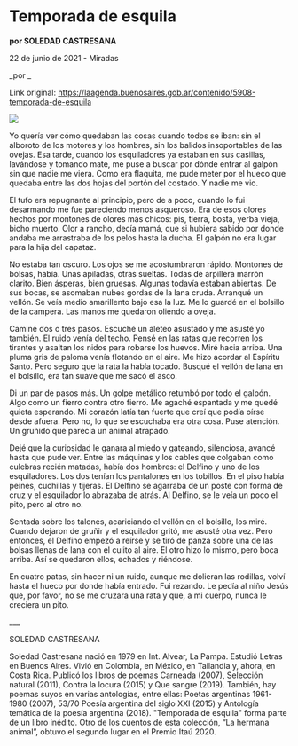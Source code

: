 # Temporada de esquila

**por SOLEDAD CASTRESANA**

22 de junio de 2021 - Miradas

_por _

Link original: https://laagenda.buenosaires.gob.ar/contenido/5908-temporada-de-esquila



![](https://cdn.feater.me/files/images/53563/428e90c4-0078-466a-a042-b344c2c81772.jpeg)




Yo quería ver cómo quedaban las cosas cuando todos se iban: sin el alboroto de los motores y los hombres, sin los balidos insoportables de las ovejas. Esa tarde, cuando los esquiladores ya estaban en sus casillas, lavándose y tomando mate, me puse a buscar por dónde entrar al galpón sin que nadie me viera. Como era flaquita, me pude meter por el hueco que quedaba entre las dos hojas del portón del costado. Y nadie me vio.




El tufo era repugnante al principio, pero de a poco, cuando lo fui desarmando me fue pareciendo menos asqueroso. Era de esos olores hechos por montones de olores más chicos: pis, tierra, bosta, yerba vieja, bicho muerto. Olor a rancho, decía mamá, que si hubiera sabido por donde andaba me arrastraba de los pelos hasta la ducha. El galpón no era lugar para la hija del capataz.




No estaba tan oscuro. Los ojos se me acostumbraron rápido. Montones de bolsas, había. Unas apiladas, otras sueltas. Todas de arpillera marrón clarito. Bien ásperas, bien gruesas. Algunas todavía estaban abiertas. De sus bocas, se asomaban nubes gordas de la lana cruda. Arranqué un vellón. Se veía medio amarillento bajo esa la luz. Me lo guardé en el bolsillo de la campera. Las manos me quedaron oliendo a oveja.




Caminé dos o tres pasos. Escuché un aleteo asustado y me asusté yo también. El ruido venía del techo. Pensé en las ratas que recorren los tirantes y asaltan los nidos para robarse los huevos. Miré hacia arriba. Una pluma gris de paloma venía flotando en el aire. Me hizo acordar al Espíritu Santo. Pero seguro que la rata la había tocado. Busqué el vellón de lana en el bolsillo, era tan suave que me sacó el asco.




Di un par de pasos más. Un golpe metálico retumbó por todo el galpón. Algo como un fierro contra otro fierro. Me agaché espantada y me quedé quieta esperando. Mi corazón latía tan fuerte que creí que podía oírse desde afuera. Pero no, lo que se escuchaba era otra cosa. Puse atención. Un gruñido que parecía un animal atrapado.




Dejé que la curiosidad le ganara al miedo y gateando, silenciosa, avancé hasta que pude ver. Entre las máquinas y los cables que colgaban como culebras recién matadas, había dos hombres: el Delfino y uno de los esquiladores. Los dos tenían los pantalones en los tobillos. En el piso había peines, cuchillas y tijeras. El Delfino se agarraba de un poste con forma de cruz y el esquilador lo abrazaba de atrás. Al Delfino, se le veía un poco el pito, pero al otro no.




Sentada sobre los talones, acariciando el vellón en el bolsillo, los miré. Cuando dejaron de gruñir y el esquilador gritó, me asusté otra vez. Pero entonces, el Delfino empezó a reírse y se tiró de panza sobre una de las bolsas llenas de lana con el culito al aire. El otro hizo lo mismo, pero boca arriba. Así se quedaron ellos, echados y riéndose.




En cuatro patas, sin hacer ni un ruido, aunque me dolieran las rodillas, volví hasta el hueco por donde había entrado. Fui rezando. Le pedía al niño Jesús que, por favor, no se me cruzara una rata y que, a mi cuerpo, nunca le creciera un pito.




\_\_\_




SOLEDAD CASTRESANA




Soledad Castresana nació en 1979 en Int. Alvear, La Pampa. Estudió Letras en Buenos Aires. Vivió en Colombia, en México, en Tailandia y, ahora, en Costa Rica. Publicó los libros de poemas Carneada (2007), Selección natural (2011), Contra la locura (2015) y Que sangre (2019). También, hay poemas suyos en varias antologías, entre ellas: Poetas argentinas 1961-1980 (2007), 53/70 Poesía argentina del siglo XXI (2015) y Antología temática de la poesía argentina (2018). "Temporada de esquila" forma parte de un libro inédito. Otro de los cuentos de esta colección, “La hermana animal”, obtuvo el segundo lugar en el Premio Itaú 2020.



